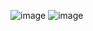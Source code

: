 ![image](https://github.com/undervarsol/login-register/assets/151935309/5e5ac1be-b1fa-474a-8cdd-35ca8ce9de5b)
![image](https://github.com/undervarsol/login-register/assets/151935309/601fabf7-131b-409e-aa79-57c9f1846f82)
